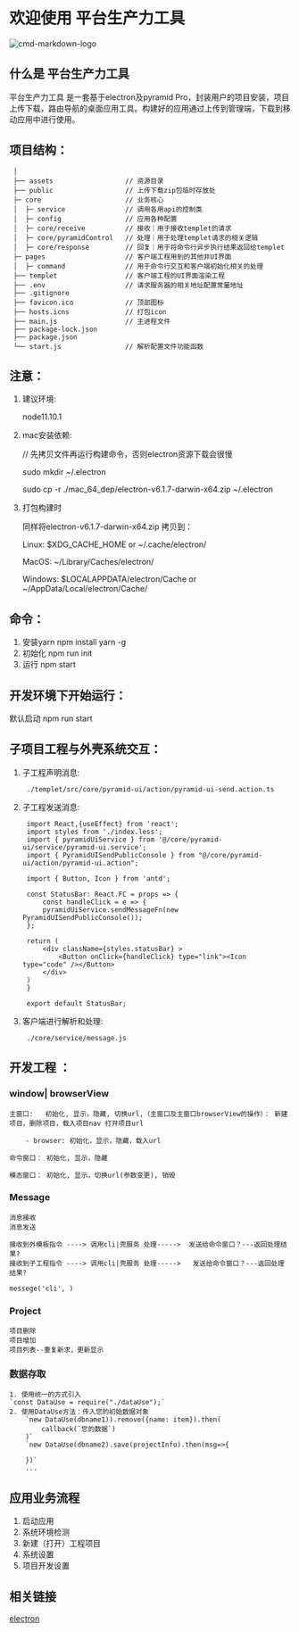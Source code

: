 # 欢迎使用 平台生产力工具

![cmd-markdown-logo](http://10.10.11.151:10080/product/bigdata-cloudplatform/devtools/gcongo-mobile-dev/blob/dev/favicon.ico)

## 什么是 平台生产力工具

平台生产力工具 是一套基于electron及pyramid Pro，封装用户的项目安装，项目上传下载，路由导航的桌面应用工具。构建好的应用通过上传到管理端，下载到移动应用中进行使用。

## 项目结构：

```
 │
 ├── assets                  // 资源目录    
 ├── public                  // 上传下载zip包临时存放处
 ├─ core                     // 业务核心
 │  ├─ service               // 调用各用api的控制类
 │  ├─ config                // 应用各种配置
 │  ├─ core/receive          // 接收｜用于接收templet的请求
 │  ├─ core/pyramidControl   // 处理｜用于处理templet请求的相关逻辑
 │  ├─ core/response         // 回复｜用于将命令行异步执行结果返回给templet
 ├─ pages                    // 客户端工程用到的其他非UI界面
 │  ├─ command               // 用于命令行交互和客户端初始化相关的处理
 ├── templet                 // 客户端工程的UI界面渲染工程
 ├── .env                    // 请求服务器的相关地址配置常量地址
 ├── .gitignore
 ├── favicon.ico             // 顶部图标
 ├── hosts.icns              // 打包icon
 ├── main.js                 // 主进程文件
 ├── package-lock.json
 ├── package.json
 └── start.js                // 解析配置文件功能函数
```
## 注意：

1. 建议环境:

    node11.10.1 

2. mac安装依赖:

    // 先拷贝文件再运行构建命令，否则electron资源下载会很慢

    sudo mkdir ~/.electron

    sudo cp -r ./mac_64_dep/electron-v6.1.7-darwin-x64.zip ~/.electron

3. 打包构建时

    同样将electron-v6.1.7-darwin-x64.zip 拷贝到：

    Linux: $XDG_CACHE_HOME or ~/.cache/electron/

    MacOS: ~/Library/Caches/electron/

    Windows: $LOCALAPPDATA/electron/Cache or ~/AppData/Local/electron/Cache/

## 命令：

1. 安装yarn
npm install yarn -g
2. 初始化
npm run init
3. 运行
npm start

## 开发环境下开始运行：
默认启动
npm run start

## 子项目工程与外壳系统交互：

1. 子工程声明消息:

        ./templet/src/core/pyramid-ui/action/pyramid-ui-send.action.ts

2. 子工程发送消息:

        import React,{useEffect} from 'react';
        import styles from './index.less';
        import { pyramidUiService } from '@/core/pyramid-ui/service/pyramid-ui.service';
        import { PyramidUISendPublicConsole } from "@/core/pyramid-ui/action/pyramid-ui.action";

        import { Button, Icon } from 'antd';

        const StatusBar: React.FC = props => {
            const handleClick = e => {
            pyramidUiService.sendMessageFn(new PyramidUISendPublicConsole());
        };

        return (
            <div className={styles.statusBar} >
                <Button onClick={handleClick} type="link"><Icon type="code" /></Button>
            </div>
        )
        }

        export default StatusBar;

2. 客户端进行解析和处理:       

        ./core/service/message.js



## 开发工程 ： 
### window| browserView

    主窗口:   初始化, 显示，隐藏, 切换url,（主窗口及主窗口browserView的操作）： 新建项目，删除项目，载入项目nav 打开项目url

        - browser: 初始化，显示，隐藏，载入url

    命令窗口： 初始化, 显示，隐藏

    模态窗口： 初始化, 显示，切换url(参数变更), 销毁

### Message

    消息接收
    消息发送

    接收到外模板指令 ----> 调用cli|壳服务 处理----->  发送给命令窗口？---返回处理结果?
    接收到子工程指令 ----> 调用cli|壳服务 处理----->   发送给命令窗口？---返回处理结果?

    messege('cli', )

### Project
    项目删除
    项目增加
    项目列表--重复新求，更新显示

### 数据存取
    1. 使用统一的方式引入
    `const DataUse = require("./dataUse");`
    2. 使用DataUse方法：传入您的初始数据对象
        `new DataUse(dbname1)).remove({name: item}).then(
            callback(`您的数据`)
        )`
        `new DataUse(dbname2).save(projectInfo).then(msg=>{

        })`
        ...

## 应用业务流程

1. 启动应用
2. 系统环境检测
3. 新建（打开）工程项目
4. 系统设置
5. 项目开发设置

## 相关链接

[electron](https://electronjs.org/docs)
